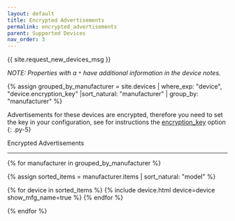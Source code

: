 ```yaml
---
layout: default
title: Encrypted Advertisements
permalink: encrypted_advertisements
parent: Supported Devices
nav_order: 3
---
```


{{ site.request_new_devices_msg }}

*NOTE: Properties with a `*` have additional information in the device notes.*

{% assign grouped_by_manufacturer =  site.devices | where_exp: "device", "device.encryption_key" |sort_natural: "manufacturer"  | group_by: "manufacturer" %}


Advertisements for these devices are encrypted, therefore you need to set the key in your configuration, see for instructions
 the [encryption_key](configuration_params#encryption_key) option
 {: .py-5}

<span class="fake-h1">Encrypted Advertisements</span>
<hr>

{%  for manufacturer  in grouped_by_manufacturer %}

{% assign sorted_items = manufacturer.items | sort_natural: "model" %}

{%  for device  in sorted_items %}
{% include device.html device=device show_mfg_name=true %}
{% endfor %}

{% endfor %}

